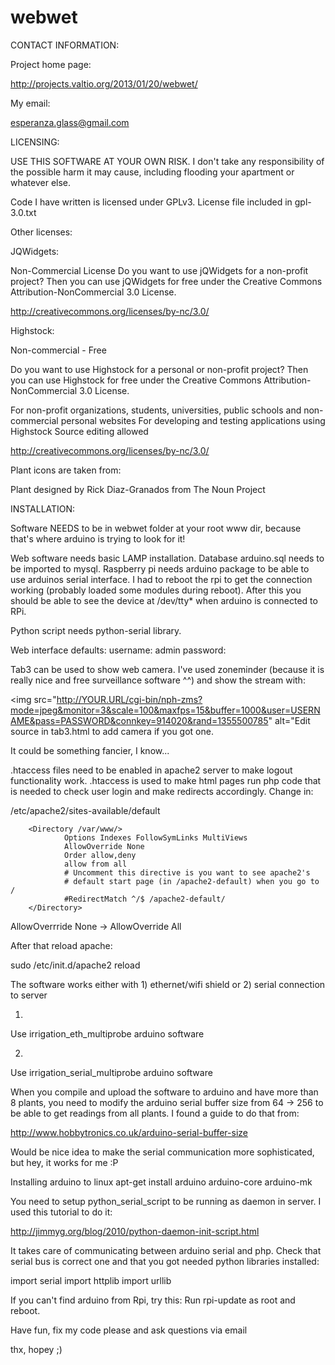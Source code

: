 webwet
======

CONTACT INFORMATION:

Project home page:

http://projects.valtio.org/2013/01/20/webwet/

My email:

esperanza.glass@gmail.com

LICENSING:


USE THIS SOFTWARE AT YOUR OWN RISK. I don't take any responsibility of the possible harm it may cause,
including flooding your apartment or whatever else.

Code I have written is licensed under GPLv3. License file included in gpl-3.0.txt

Other licenses:

JQWidgets:

Non-Commercial License
Do you want to use jQWidgets for a non-profit project? Then you can use jQWidgets for free under the Creative Commons Attribution-NonCommercial 3.0 License.

http://creativecommons.org/licenses/by-nc/3.0/

Highstock:

Non-commercial - Free

Do you want to use Highstock for a personal or non-profit project? Then you can use Highstock for free under the Creative Commons Attribution-NonCommercial 3.0 License.

For non-profit organizations, students, universities, public schools and non-commercial personal websites
For developing and testing applications using Highstock
Source editing allowed

http://creativecommons.org/licenses/by-nc/3.0/

Plant icons are taken from:

Plant designed by Rick Diaz-Granados from The Noun Project


INSTALLATION:

Software NEEDS to be in webwet folder at your root www dir, because that's where arduino is trying to look for it!

Web software needs basic LAMP installation. Database arduino.sql needs to be imported to mysql. Raspberry pi needs arduino
package to be able to use arduinos serial interface. I had to reboot the rpi to get  the connection working 
(probably loaded some modules during reboot). After this you should be able to see the device at /dev/tty* when arduino
is connected to RPi.

Python script needs python-serial library.

Web interface defaults:
username: admin
password:

Tab3 can be used to show web camera. I've used zoneminder (because it is really nice and free surveillance software ^^) and show the stream with:

<img src="http://YOUR.URL/cgi-bin/nph-zms?mode=jpeg&monitor=3&scale=100&maxfps=15&buffer=1000&user=USERNAME&pass=PASSWORD&connkey=914020&rand=1355500785" alt="Edit source in tab3.html to add camera if you got one.


It could be something fancier, I know...

.htaccess files need to be enabled in apache2 server to make logout functionality work. 
.htaccess is used to make html pages run php code that is needed to check user login and make redirects accordingly.
Change in:

/etc/apache2/sites-available/default

        <Directory /var/www/>
                Options Indexes FollowSymLinks MultiViews
                AllowOverride None
                Order allow,deny
                allow from all
                # Uncomment this directive is you want to see apache2's
                # default start page (in /apache2-default) when you go to /
                #RedirectMatch ^/$ /apache2-default/
        </Directory>



AllowOverrride None -> AllowOverride All

After that reload apache:

sudo /etc/init.d/apache2 reload

The software works either with 1) ethernet/wifi shield or 2) serial connection to server

1)

Use irrigation_eth_multiprobe arduino software

2)

Use irrigation_serial_multiprobe arduino software

When you compile and upload the software to arduino and have more than 8 plants, you need to modify the arduino serial buffer size from 64 -> 256 to be able to get readings from all plants.
I found a guide to do that from:

http://www.hobbytronics.co.uk/arduino-serial-buffer-size

Would be nice idea to make the serial communication more sophisticated, but hey, it works for me :P


Installing arduino to linux apt-get install arduino arduino-core arduino-mk

You need to setup python_serial_script to be running as daemon in server. I used this tutorial to do it:

http://jimmyg.org/blog/2010/python-daemon-init-script.html

It takes care of communicating between arduino 
serial and php. Check that serial bus is correct one and that you got needed python libraries installed:

import serial
import httplib
import urllib

If you can't find arduino from Rpi, try this: Run rpi-update as root and reboot.


Have fun, fix my code please and ask questions via email

thx, hopey ;)
